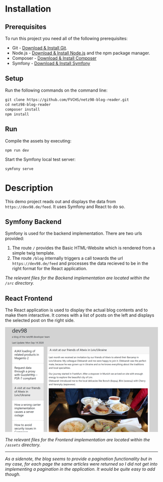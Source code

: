 # Installation

## Prerequisites

To run this project you need  all of the following prerequisites:
* Git - [Download & Install Git](https://git-scm.com/downloads).
* Node.js - [Download & Install Node.js](https://nodejs.org/en/download/) and the npm package manager.
* Composer - [Download & Install Composer](https://getcomposer.org/download/)
* Symfony - [Download & Install Symfony](https://symfony.com/download)

## Setup
  
Run the following commands on the command line:

    git clone https://github.com/FVCHS/netz98-blog-reader.git
    cd netz98-blog-reader
    composer install
    npm install

## Run

Compile the assets by executing:

    npm run dev

Start the Symfony local test server:

    symfony serve

# Description

This demo project reads out and displays the data from `https://dev98.de/feed`. It uses Symfony and React to do so.

## Symfony Backend

Symfony is used for the backend implementation. There are two urls provided:

1. The route `/` provides the Basic HTML-Website which is rendered from a simple twig template.
2. The route `/blog` internally triggers a call towards the url `https://dev98.de/feed` and processes the data recieved
to be in the right format for the React application.
   
*The relevant files for the Backend implementation are located within the `/src` directory.*

## React Frontend

The React application is used to display the actual blog contents and to make them interactive. It comes with a list of
posts on the left and displays the selected post on the right side.

![alt text](https://github.com/fvchs/netz98-blog-reader/blob/main/private/media/netz98app.png?raw=true)

*The relevant files for the Frontend implementation are located within the `/assets` directory.*

---

*As a sidenote, the blog seems to provide a pagination functionality but in my case, for each page the same articles 
were returned so I did not get into implementing a pagination in the application. It would be quite easy to add though.*
